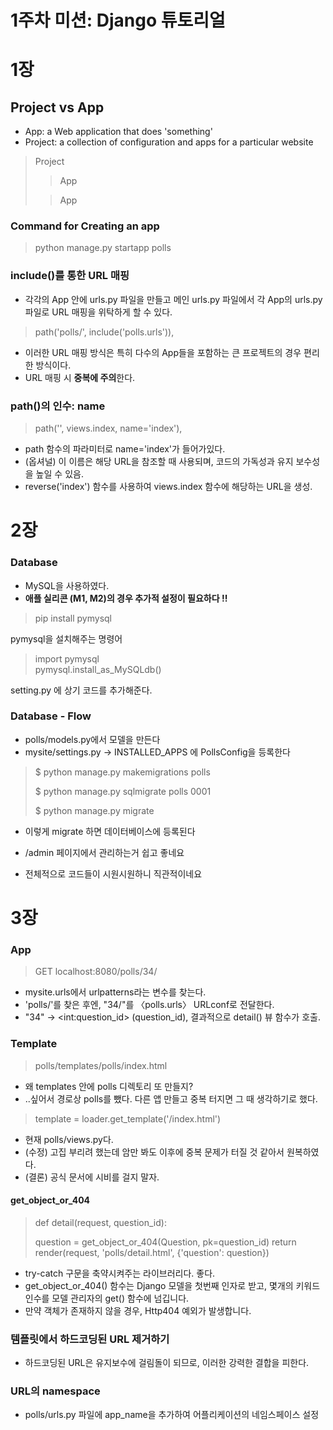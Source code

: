 # 1주차 미션: Django 튜토리얼

# 1장

## Project vs App

- App: a Web application that does 'something'
- Project: a collection of configuration and apps for a particular website

> Project 
> > App
> 
> > App

### Command for Creating an app
> python manage.py startapp polls

### include()를 통한 URL 매핑
- 각각의 App 안에 urls.py 파일을 만들고 메인 urls.py 파일에서 각 App의 urls.py 파일로 URL 매핑을 위탁하게 할 수 있다.
> path('polls/', include('polls.urls')),
- 이러한 URL 매핑 방식은 특히 다수의 App들을 포함하는 큰 프로젝트의 경우 편리한 방식이다.
- URL 매핑 시 **중복에 주의**한다.

### path()의 인수: name
> path('', views.index, name='index'),
- path 함수의 파라미터로 name='index'가 들어가있다.
- (옵셔널) 이 이름은 해당 URL을 참조할 때 사용되며, 코드의 가독성과 유지 보수성을 높일 수 있음.
- reverse('index') 함수를 사용하여 views.index 함수에 해당하는 URL을 생성.

# 2장

### Database
- MySQL을 사용하였다.
- **애플 실리콘 (M1, M2)의 경우 추가적 설정이 필요하다 !!**
> pip install pymysql

pymysql을 설치해주는 명령어
> import pymysql  
pymysql.install_as_MySQLdb()

setting.py 에 상기 코드를 추가해준다.

### Database - Flow

- polls/models.py에서 모델을 만든다
- mysite/settings.py -> INSTALLED_APPS 에 PollsConfig을 등록한다
> $ python manage.py makemigrations polls
> 
> $ python manage.py sqlmigrate polls 0001
> 
> $ python manage.py migrate
- 이렇게 migrate 하면 데이터베이스에 등록된다

- /admin 페이지에서 관리하는거 쉽고 좋네요
- 전체적으로 코드들이 시원시원하니 직관적이네요

# 3장

### App

> GET localhost:8080/polls/34/

- mysite.urls에서 urlpatterns라는 변수를 찾는다.
- 'polls/'를 찾은 후엔, "34/"를 〈polls.urls〉 URLconf로 전달한다.
- "34" -> \<int:question_id> (question_id), 결과적으로 detail() 뷰 함수가 호출.
 
### Template

> polls/templates/polls/index.html

- 왜 templates 안에 polls 디렉토리 또 만들지?
- ..싶어서 경로상 polls를 뺐다. 다른 앱 만들고 중복 터지면 그 때 생각하기로 했다.


> template = loader.get_template('/index.html')

- 현재 polls/views.py다.
- (수정) 고집 부리려 했는데 암만 봐도 이후에 중복 문제가 터질 것 같아서 원복하였다.
- (결론) 공식 문서에 시비를 걸지 말자.

#### get_object_or_404

>  def detail(request, question_id):
> 
>   question = get_object_or_404(Question, pk=question_id)
>   return render(request, 'polls/detail.html', {'question': question})

- try-catch 구문을 축약시켜주는 라이브러리다. 좋다.
- get_object_or_404() 함수는 Django 모델을 첫번째 인자로 받고, 몇개의 키워드 인수를 모델 관리자의 get() 함수에 넘깁니다.
- 만약 객체가 존재하지 않을 경우, Http404 예외가 발생합니다.

### 템플릿에서 하드코딩된 URL 제거하기

- 하드코딩된 URL은 유지보수에 걸림돌이 되므로, 이러한 강력한 결합을 피한다.

### URL의 namespace

- polls/urls.py 파일에 app_name을 추가하여 어플리케이션의 네임스페이스 설정
